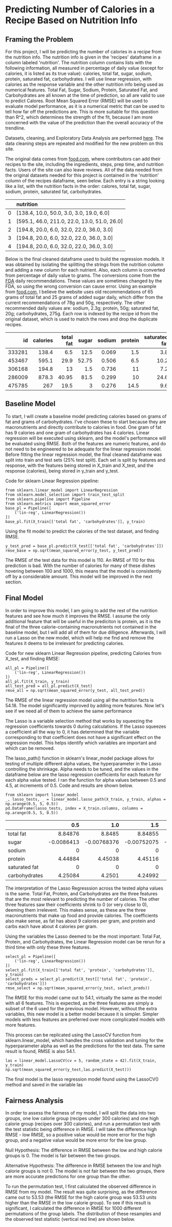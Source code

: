 # Predicting Number of Calories in a Recipe Based on Nutrition Info


## Framing the Problem

For this project, I will be predicting the number of calories in a recipe from the nutrition info. The nutrition info is given in the 'recipes' dataframe in a column labeled 'nutrition'. The nutrition column contains lists with the following information, all measured in percentage of daily value (except for calories, it is listed as its true value): calories, total fat, sugar, sodium, protein, saturated fat, carbohydrates. I will use linear regression, with calories as the response variable and the other nutrition info being used as numerical features. Total Fat, Sugar, Sodium, Protein, Saturated Fat, and Carbohydrates are all known at the time of prediction, so all are valid to use to predict Calores. Root Mean Squared Error (RMSE) will be used to evaluate model performance, as it is a numerical metric that can be used to tell how far off the predictions are. This is more suitable for this question than R^2, which determines the strength of the fit, because I am more concerned with the value of the prediction than the overall accuracy of the trendline.

Datasets, cleaning, and Exploratory Data Analysis are performed [here](https://mdalquist.github.io/Practice-on-Food-Dataset/). The data cleaning steps are repeated and modified for the new problem on this site.

The original data comes from [food.com](food.com), where contributors can add their recipes to the site, including the ingredients, steps, prep time, and nutrition facts. Users of the site can also leave reviews. All of the data needed from the original datasets needed for this project is contained in the 'nutrition' column of the recipes dataframe, seen below. Each entry is a string looking like a list, with the nutrition facts in the order: calores, total fat, sugar, sodium, protein, saturated fat, carbohydrates.

|    | nutrition|
|---:|:---------------------------------------------|
|  0 | [138.4, 10.0, 50.0, 3.0, 3.0, 19.0, 6.0]     |
|  1 | [595.1, 46.0, 211.0, 22.0, 13.0, 51.0, 26.0] |
|  2 | [194.8, 20.0, 6.0, 32.0, 22.0, 36.0, 3.0]    |
|  3 | [194.8, 20.0, 6.0, 32.0, 22.0, 36.0, 3.0]    |
|  4 | [194.8, 20.0, 6.0, 32.0, 22.0, 36.0, 3.0]    |

Below is the final cleaned dataframe used to build the regression models. It was obtained by isolating the splitting the strings from the nutrition column and adding a new column for each nutrient. Also, each column is converted from percentage of daily value to grams. The conversions come from the [FDA](https://netrition.com/pages/reference-values-for-nutrition-labeling) daily recommendations. These values are sometimes changed by the FDA, so using the wrong conversion can cause error. Using an example from [food.com](https://www.food.com/recipe/chickpea-and-fresh-tomato-toss-51631), I believe the website uses old recommendations of 65 grams of total fat and 25 grams of added sugar daily, which differ from the current recommendations of 78g and 50g, respectively. The other recommended daily values are: sodium, 2.3g; protein, 50g; saturated fat, 20g; carbohydrates, 275g. Each row is indexed by the recipe id from the original dataset, which is used to match the rows and drop the duplicate recipes.

| id | calories | total fat | sugar | sodium | protein | saturated fat | carbohydrates |
|-------:|-----------:|------------:|--------:|---------:|----------:|----------------:|----------------:|
| 333281 |      138.4 |        6.5  |   12.5  |    0.069 |       1.5 |             3.8 |           16.5  |
| 453467 |      595.1 |       29.9  |   52.75 |    0.506 |       6.5 |            10.2 |           71.5  |
| 306168 |      194.8 |       13    |    1.5  |    0.736 |      11   |             7.2 |            8.25 |
| 286009 |      878.3 |       40.95 |   81.5  |    0.299 |      10   |            24.6 |          107.25 |
| 475785 |      267   |       19.5  |    3    |    0.276 |      14.5 |             9.6 |            5.5  |


## Baseline Model

To start, I will create a baseline model predicting calories based on grams of fat and grams of carbohydrates. I've chosen these to start because they are macronutrients and directly contribute to calories in food. One gram of fat has 9 calories and one gram of carbohydrates has 4 calories. Linear regression will be executed using sklearn, and the model's performance will be evaluated using RMSE. Both of the features are numeric features, and do not need to be engineered to be adequate for the linear regression model. Before fitting the linear regression model, the final cleaned dataframe was split into train and test sets (25% test split). Each set is split by features and response, with the features being stored in X_train and X_test, and the response (calories), being stored in y_train and y_test.

Code for sklearn Linear Regression pipeline:

    from sklearn.linear_model import LinearRegression
    from sklearn.model_selection import train_test_split
    from sklearn.pipeline import Pipeline
    from sklearn.metrics import mean_squared_error
    base_pl = Pipeline([
        ('lin-reg', LinearRegression())
    ])
    base_pl.fit(X_train[['total fat', 'carbohydrates']], y_train)

Using the fit model to predict the calories of the test dataset, and finding RMSE.

    y_test_pred = base_pl.predict(X_test[['total fat', 'carbohydrates']])
    rmse_base = np.sqrt(mean_squared_error(y_test, y_test_pred))

The RMSE of the test data for this model is 110. An RMSE of 110 for this prediction is bad. With the number of calories for many of these dishes hovering between 100 and 1000, this means that the model is consistently off by a considerable amount. This model will be improved in the next section.


## Final Model

In order to improve this model, I am going to add the rest of the nutrition features and see how much it improves the RMSE. I assume the only additional feature that will be useful in the prediciton is protein, as it is the final of the three calorie-containing macronutrients not contained in the baseline model, but I will add all of them for due dilligence. Afterwards, I will run a Lasso on the new model, which will help me find and remove the features it deems to be irrelevant for predicting calories.

Code for new sklearn Linear Regression pipeline, predicting Calories from X_test, and finding RMSE:

    all_pl = Pipeline([
        ('lin-reg', LinearRegression())
    ])
    all_pl.fit(X_train, y_train)
    all_test_pred = all_pl.predict(X_test)
    rmse_all = np.sqrt(mean_squared_error(y_test, all_test_pred))
    
The RMSE of the linear regression model using all the nutrition facts is 54.18. The model significantly improved by adding more features. Now let's see if we need all of them to achieve the same performance

The Lasso is a variable selection method that works by squeezing the regression coefficients towards 0 during calculations. If the Lasso squeezes a coefficient all the way to 0, it has determined that the variable corresponding to that coefficient does not have a significant effect on the regression model. This helps identify which variables are important and which can be removed.

The lasso_path() function in sklearn's linear_model package allows for testing of multiple different alpha values, the hyperparameter in the Lasso controlling the shrinkage. Alpha needs to be tuned, and the values in the dataframe below are the lasso regression coefficients for each feature for each alpha value tested. I ran the function for alpha values between 0.5 and 4.5, at increments of 0.5. Code and results are shown below.

    from sklearn import linear_model
    _, lasso_tests, _ = linear_model.lasso_path(X_train, y_train, alphas = np.arange(0.5, 5, 0.5))
    pd.DataFrame(lasso_tests, index = X_train.columns, columns = np.arange(0.5, 5, 0.5))

|               | 0.5 | 1.0 | 1.5 | 2.0 | 2.5 | 3.0 | 3.5 | 4.0 | 4.5 |
|:--------------|-----------:|------------:|------------:|-----------:|------------:|------------:|------------:|-----------:|-----------:|
| total fat     |  8.84876   |  8.8485     |  8.84855    |  8.84853   |  8.8482     |  8.84807    |  8.84832    |  8.84858   |  8.84885   |
| sugar         | -0.0086413 | -0.00768376 | -0.00752075 | -0.0075236 | -0.00775076 | -0.00881055 | -0.00996079 | -0.0110539 | -0.0121478 |
| sodium        |  0         |  0          |  0          |  0         |  0.00295566 |  0.0448232  |  0.0872197  |  0.129704  |  0.172194  |
| protein       |  4.44884   |  4.45038    |  4.45116    |  4.45192   |  4.45283    |  4.45265    |  4.45208    |  4.45152   |  4.45096   |
| saturated fat |  0         |  0          |  0          |  0         |  0          |  0          |  0          | -0         | -0         |
| carbohydrates |  4.25084   |  4.2501     |  4.24992    |  4.24987   |  4.24999    |  4.25028    |  4.2506     |  4.25086   |  4.25113   |

The interpretation of the Lasso Regresssion across the tested alpha values is the same. Total Fat, Protein, and Carbohydrates are the three features that are the most relevant to predicting the number of calories. The other three features saw their coefficients shrink to 0 (or very close to 0), deeming them irrelevent. This makes sense, as these are the three macronutrients that make up food and provide calories. The coefficients also make sense, as fat has about 9 calories per gram, and protein and carbs each have about 4 calories per gram.

Using the variables the Lasso deemed to be the most important: Total Fat, Protein, and Carbohydrates, the Linear Regression model can be rerun for a third time with only these three features.

    select_pl = Pipeline([
        ('lin-reg', LinearRegression())
    ])
    select_pl.fit(X_train[['total fat', 'protein', 'carbohydrates']], y_train)
    select_preds = select_pl.predict(X_test[['total fat', 'protein', 'carbohydrates']])
    rmse_select = np.sqrt(mean_squared_error(y_test, select_preds))
    
The RMSE for this model came out to 54.1, virtually the same as the model with all 6 features. This is expected, as the three features are simply a subset of the 6 used for the previous model. However, without the extra variables, this new model is a better model because it is simpler. Simpler models with less features are preferred over more complicated models with more features.

This process can be replicated using the LassoCV function from sklearn.linear_model, which handles the cross validation and tuning for the hyperparameter alpha as well as the predictions for the test data. The same result is found, RMSE is also 54.1.

    las = linear_model.LassoCV(cv = 5, random_state = 42).fit(X_train, y_train)
    np.sqrt(mean_squared_error(y_test,las.predict(X_test)))
    
The final model is the lasso regression model found using the LassoCV() method and saved in the variable las

## Fairness Analysis

In order to assess the fairness of my model, I will split the data into two groups, one low calorie group (recipes under 300 calories) and one high calorie group (recipes over 300 calories), and run a permutation test with the test statistic being difference in RMSE. I will take the difference high RMSE - low RMSE, so a positive value would be more error for the high group, and a negative value would be more error for the low group.

Null Hypothesis: The difference in RMSE between the low and high calorie groups is 0. The model is fair between the two groups.

Alternative Hypothesis: The difference in RMSE between the low and high calorie groups is not 0. The model is not fair between the two groups, there are more accurate predictions for one group than the other.

To run the permutation test, I first calculated the observed difference in RMSE from my model. The result was quite surprising, as the difference came out to 53.53 (the RMSE for the high calorie group was 53.53 units higher than the RMSE in the low calorie group). To see if this result is significant, I calculated the difference in RMSE for 1000 different permutations of the group labels. The distribution of these resamples and the observed test statistic (vertical red line) are shown below.

